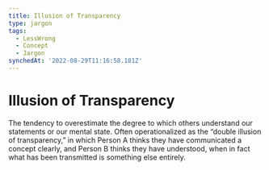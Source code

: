 ```yaml
---
title: Illusion of Transparency
type: jargon
tags:
  - LessWrong
  - Concept
  - Jargon
synchedAt: '2022-08-29T11:16:58.181Z'
---
```

# Illusion of Transparency



The tendency to overestimate the degree to which others understand our statements or our mental state. Often operationalized as the “double illusion of transparency,” in which Person A thinks they have communicated a concept clearly, and Person B thinks they have understood, when in fact what has been transmitted is something else entirely.  
 